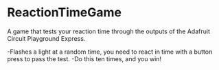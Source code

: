 # ReactionTimeGame
A game that tests your reaction time through the outputs of the Adafruit Circuit Playground Express.

-Flashes a light at a random time, you need to react in time with a button press to pass the test.
-Do this ten times, and you win!
